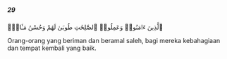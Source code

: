 ##### 29

<span class="ayah">ٱلَّذِينَ ءَامَنُوا۟ وَعَمِلُوا۟ ٱلصَّٰلِحَٰتِ طُوبَىٰ لَهُمْ وَحُسْنُ مَـَٔابٍۢ</span>

<span class="ayah_translation">Orang-orang yang beriman dan beramal saleh, bagi mereka kebahagiaan dan tempat kembali yang baik.</span>
